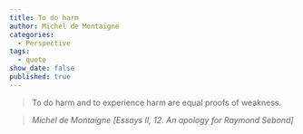 ```yaml
---
title: To do harm
author: Michel de Montaigne
categories:
  - Perspective
tags:
  - quote
show_date: false
published: true
---
```

> To do harm and to experience harm are equal proofs of weakness. 

> <cite>Michel de Montaigne [Essays II, 12. An apology for Raymond Sebond]</cite>